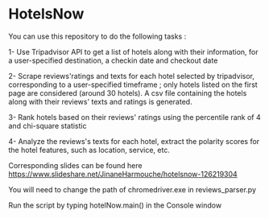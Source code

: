 # HotelsNow

You can use this repository to do the following tasks :

1- Use Tripadvisor API to get a list of hotels along with their information, for a user-specified destination, a checkin date and checkout date

2- Scrape reviews'ratings and texts for each hotel selected by tripadvisor, corresponding to a user-specified timeframe ; only hotels listed on the first page are considered (around 30 hotels). A csv file containing the hotels along with their reviews' texts and ratings is generated.

3- Rank hotels based on their reviews' ratings using the percentile rank of 4 and chi-square statistic

4- Analyze the reviews's texts for each hotel, extract the polarity scores for the hotel features, such as location, service, etc. 

Corresponding slides can be found here https://www.slideshare.net/JinaneHarmouche/hotelsnow-126219304



You will need to change the path of chromedriver.exe in reviews_parser.py



Run the script by typing hotelNow.main() in the Console window

